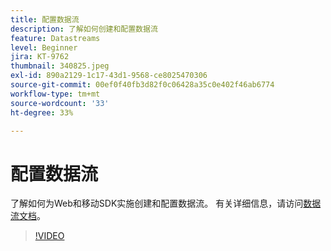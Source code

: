 ```yaml
---
title: 配置数据流
description: 了解如何创建和配置数据流
feature: Datastreams
level: Beginner
jira: KT-9762
thumbnail: 340825.jpeg
exl-id: 890a2129-1c17-43d1-9568-ce8025470306
source-git-commit: 00ef0f40fb3d82f0c06428a35c0e402f46ab6774
workflow-type: tm+mt
source-wordcount: '33'
ht-degree: 33%

---
```


# 配置数据流

了解如何为Web和移动SDK实施创建和配置数据流。 有关详细信息，请访问[数据流文档](https://experienceleague.adobe.com/docs/experience-platform/edge/fundamentals/datastreams.html)。

>[!VIDEO](https://video.tv.adobe.com/v/340825?learn=on)
